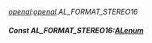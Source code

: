 _[openal](../../modules/openal/openal-module.md):[openal](../../modules/openal/openal-module.md).AL\_FORMAT\_STEREO16_
##### Const AL\_FORMAT\_STEREO16:[ALenum](../../modules/openal/openal-alenum.md)
